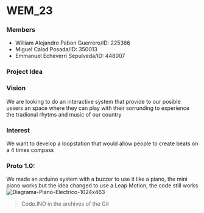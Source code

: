 # WEM_23

### Members 

* William Alejandro Pabon Guerrero/ID: 225366
* Miguel Calad Posada/ID: 350013               
* Emmanuel Echeverri Sepulveda/ID: 448007 


### Project Idea




### Vision

We are looking to do an interactive system that provide to our posible ussers an space where they can play with their sorrunding to experience the tradional rhytms and music of our country


### Interest

We want to develop a loopstation that would allow people to create beats on a 4 times compass


### Proto 1.0: 
We made an arduino system with a buzzer to use it like a piano, the mini piano works but the idea changed to use a Leap Motion, the code still works
![Diagrama-Piano-Electrico-1024x463](https://user-images.githubusercontent.com/84156615/217916693-bf6f049f-c5fc-4a95-85df-6d70629816f7.png)
>Code.INO in the archives of the Git
